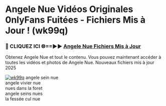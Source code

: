 # Angele Nue Vidéos Originales 0nlyFans Fuitées - Fichiers Mis à Jour ! (wk99q)

<h3>🔴 CLIQUEZ ICI 🌐==►► <a href="https://tinyurl.com/2pmr4ezf" rel="nofollow">Angele Nue Fichiers Mis à Jour</a></h3>

Obtenez Angele Nue et tout le contenu. Vous pouvez maintenant accéder à toutes les vidéos et photos de Angele Nue. Nouveaux fichiers mis à jour 2025

[![wk99q](https://i.imgur.com/6SNvagu.gif)](https://tinyurl.com/2pmr4ezf)
angele sein nue<br>
angele vivier nue<br>
nues dans la foret<br>
angele seins nues<br>
la fessée cul nue